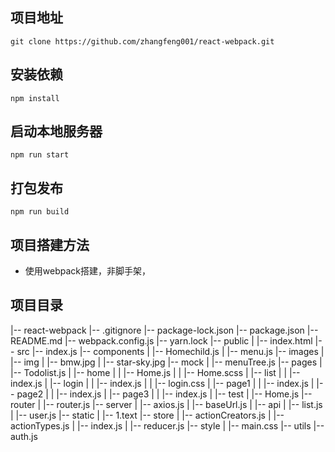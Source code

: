 ## 项目地址
```
git clone https://github.com/zhangfeng001/react-webpack.git
```

## 安装依赖
```
npm install 
```

## 启动本地服务器
```
npm run start
```

## 打包发布

```
npm run build

```
## 项目搭建方法

- 使用webpack搭建，非脚手架，
  
## 项目目录
|-- react-webpack
    |-- .gitignore
    |-- package-lock.json
    |-- package.json
    |-- README.md
    |-- webpack.config.js
    |-- yarn.lock
    |-- public
    |   |-- index.html
    |-- src
        |-- index.js
        |-- components
        |   |-- Homechild.js
        |   |-- menu.js
        |-- images
        |   |-- img
        |       |-- bmw.jpg
        |       |-- star-sky.jpg
        |-- mock
        |   |-- menuTree.js
        |-- pages
        |   |-- Todolist.js
        |   |-- home
        |   |   |-- Home.js
        |   |   |-- Home.scss
        |   |-- list
        |   |   |-- index.js
        |   |-- login
        |   |   |-- index.js
        |   |   |-- login.css
        |   |-- page1
        |   |   |-- index.js
        |   |-- page2
        |   |   |-- index.js
        |   |-- page3
        |   |   |-- index.js
        |   |-- test
        |       |-- Home.js
        |-- router
        |   |-- router.js
        |-- server
        |   |-- axios.js
        |   |-- baseUrl.js
        |   |-- api
        |       |-- list.js
        |       |-- user.js
        |-- static
        |   |-- 1.text
        |-- store
        |   |-- actionCreators.js
        |   |-- actionTypes.js
        |   |-- index.js
        |   |-- reducer.js
        |-- style
        |   |-- main.css
        |-- utils
            |-- auth.js

  
  
